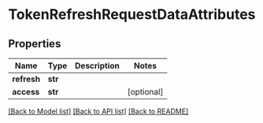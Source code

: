 # TokenRefreshRequestDataAttributes

## Properties
Name | Type | Description | Notes
------------ | ------------- | ------------- | -------------
**refresh** | **str** |  | 
**access** | **str** |  | [optional] 

[[Back to Model list]](../README.md#documentation-for-models) [[Back to API list]](../README.md#documentation-for-api-endpoints) [[Back to README]](../README.md)


